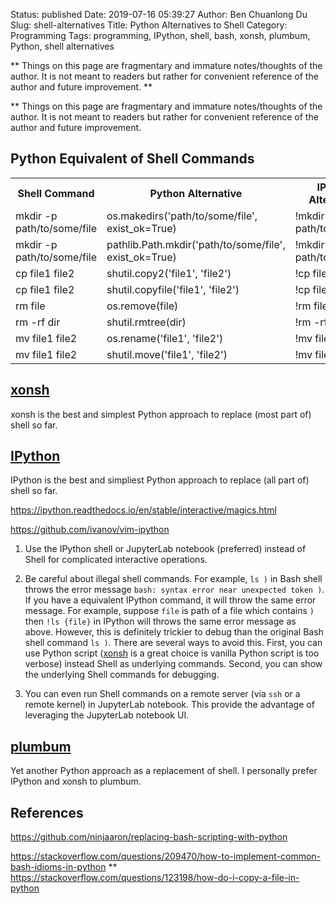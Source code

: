 Status: published
Date: 2019-07-16 05:39:27
Author: Ben Chuanlong Du
Slug: shell-alternatives
Title: Python Alternatives to Shell
Category: Programming
Tags: programming, IPython, shell, bash, xonsh, plumbum, Python, shell alternatives

**
Things on this page are fragmentary and immature notes/thoughts of the author.
It is not meant to readers but rather for convenient reference of the author and future improvement.
**


**
Things on this page are
fragmentary and immature notes/thoughts of the author.
It is not meant to readers
but rather for convenient reference of the author and future improvement.


## Python Equivalent of Shell Commands

<table style="width:100%">
  <tr>
    <th> Shell Command </th>
    <th> Python Alternative </th>
    <th> IPython Alternative </th>
    <th> Python xonsh Alternative </th>
  </tr>
  <tr>
    <td> mkdir -p path/to/some/file </td>
    <td> os.makedirs('path/to/some/file', exist_ok=True) </td>
    <td> !mkdir -p path/to/some/file </td>
    <td> mkdir -p path/to/some/file </td>
  </tr>
  <tr>
    <td> mkdir -p path/to/some/file </td>
    <td> pathlib.Path.mkdir('path/to/some/file', exist_ok=True) </td>
    <td> !mkdir -p path/to/some/file </td>
    <td> mkdir -p path/to/some/file </td>
  </tr>
  <tr>
    <td> cp file1 file2 </td>
    <td> shutil.copy2('file1', 'file2') </td>
    <td> !cp file1 file2 </td>
    <td> cp file1 file2 </td>
  </tr>
  <tr>
    <td> cp file1 file2 </td>
    <td> shutil.copyfile('file1', 'file2') </td>
    <td> !cp file1 file2 </td>
    <td> cp file1 file2 </td>
  </tr>
  <tr>
    <td> rm file </td>
    <td> os.remove(file) </td>
    <td> !rm file </td>
    <td> rm file </td>
  </tr>
  <tr>
    <td> rm -rf dir </td>
    <td> shutil.rmtree(dir) </td>
    <td> !rm -rf dir </td>
    <td> rm -rf dir </td>
  </tr>
  <tr>
    <td> mv file1 file2 </td>
    <td> os.rename('file1', 'file2') </td>
    <td> !mv file1 file2 </td>
    <td> mv file1 file2 </td>
  </tr>
  <tr>
    <td> mv file1 file2 </td>
    <td> shutil.move('file1', 'file2') </td>
    <td> !mv file1 file2 </td>
    <td> mv file1 file2 </td>
  </tr>
</table>

## [xonsh](https://github.com/xonsh/xonsh)

xonsh is the best and simplest Python approach to replace (most part of) shell so far.

## [IPython](https://github.com/ipython/ipython)

IPython is the best and simpliest Python approach to replace (all part of) shell so far.

https://ipython.readthedocs.io/en/stable/interactive/magics.html

https://github.com/ivanov/vim-ipython

1. Use the IPython shell or JupyterLab notebook (preferred) instead of Shell for complicated interactive operations.

2. Be careful about illegal shell commands.
    For example,
    `ls )` in Bash shell throws the error message `bash: syntax error near unexpected token )`.
    If you have a equivalent IPython command,
    it will throw the same error message.
    For example,
    suppose `file` is path of a file which contains `)`
    then `!ls {file}` in IPython will throws the same error message as above.
    However,
    this is definitely trickier to debug than the original Bash shell command `ls )`.
    There are several ways to avoid this.
    First,
    you can use Python script
    ([xonsh](https://github.com/xonsh/xonsh) is a great choice is vanilla Python script is too verbose)
    instead Shell as underlying commands.
    Second,
    you can show the underlying Shell commands for debugging.

3. You can even run Shell commands on a remote server (via `ssh` or a remote kernel) in JupyterLab notebook.
    This provide the advantage of leveraging the JupyterLab notebook UI.


## [plumbum](https://github.com/tomerfiliba/plumbum)

Yet another Python approach as a replacement of shell.
I personally prefer IPython and xonsh to plumbum.



## References

https://github.com/ninjaaron/replacing-bash-scripting-with-python

https://stackoverflow.com/questions/209470/how-to-implement-common-bash-idioms-in-python
**
https://stackoverflow.com/questions/123198/how-do-i-copy-a-file-in-python
